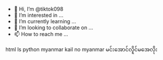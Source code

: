 - 👋 Hi, I’m @tiktok098
- 👀 I’m interested in ...
- 🌱 I’m currently learning ...
- 💞️ I’m looking to collaborate on ...
- 📫 How to reach me ...

<!---
tiktok098/tiktok098 is a ✨ special ✨ repository because its `README.md` (this file) appears on your GitHub profile.
You can click the Preview link to take a look at your changes.
--->
html
ls
python
myanmar
kail no
myanmar 
မင်းအောင်လိူင်မအေလိုး
